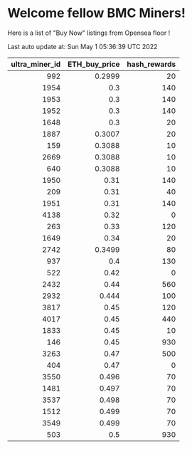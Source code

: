 # Welcome fellow BMC Miners!
Here is a list of "Buy Now" listings from Opensea floor !


Last auto update at: Sun May  1 05:36:39 UTC 2022


|   ultra_miner_id |   ETH_buy_price |   hash_rewards |
|-----------------:|----------------:|---------------:|
|              992 |          0.2999 |             20 |
|             1954 |          0.3    |            140 |
|             1953 |          0.3    |            140 |
|             1952 |          0.3    |            140 |
|             1648 |          0.3    |             20 |
|             1887 |          0.3007 |             20 |
|              159 |          0.3088 |             10 |
|             2669 |          0.3088 |             10 |
|              640 |          0.3088 |             10 |
|             1950 |          0.31   |            140 |
|              209 |          0.31   |             40 |
|             1951 |          0.31   |            140 |
|             4138 |          0.32   |              0 |
|              263 |          0.33   |            120 |
|             1649 |          0.34   |             20 |
|             2742 |          0.3499 |             80 |
|              937 |          0.4    |            130 |
|              522 |          0.42   |              0 |
|             2432 |          0.44   |            560 |
|             2932 |          0.444  |            100 |
|             3817 |          0.45   |            120 |
|             4017 |          0.45   |            440 |
|             1833 |          0.45   |             10 |
|              146 |          0.45   |            930 |
|             3263 |          0.47   |            500 |
|              404 |          0.47   |              0 |
|             3550 |          0.496  |             70 |
|             1481 |          0.497  |             70 |
|             3537 |          0.498  |             70 |
|             1512 |          0.499  |             70 |
|             3549 |          0.499  |             70 |
|              503 |          0.5    |            930 |
